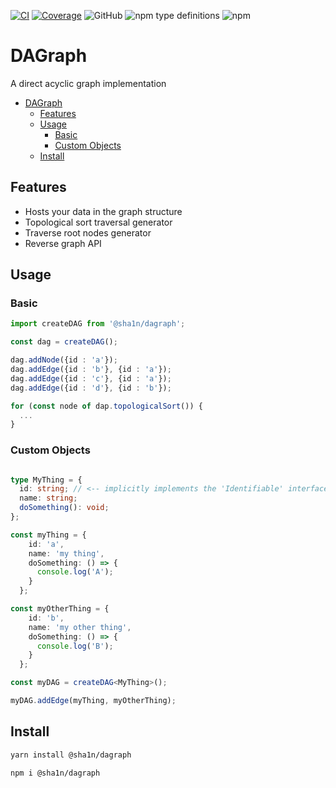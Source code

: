 [![CI](https://github.com/sha1n/dagraph/actions/workflows/ci.yml/badge.svg)](https://github.com/sha1n/dagraph/actions/workflows/ci.yml)
[![Coverage](https://github.com/sha1n/dagraph/actions/workflows/coverage.yml/badge.svg)](https://github.com/sha1n/dagraph/actions/workflows/coverage.yml)
![GitHub](https://img.shields.io/github/license/sha1n/dagraph)
![npm type definitions](https://img.shields.io/npm/types/@sha1n/dagraph)
![npm](https://img.shields.io/npm/v/@sha1n/dagraph)

# DAGraph
A direct acyclic graph implementation

- [DAGraph](#dagraph)
  - [Features](#features)
  - [Usage](#usage)
    - [Basic](#basic)
    - [Custom Objects](#custom-objects)
  - [Install](#install)

## Features
- Hosts your data in the graph structure
- Topological sort traversal generator
- Traverse root nodes generator
- Reverse graph API

## Usage

### Basic 

```ts
import createDAG from '@sha1n/dagraph';

const dag = createDAG();

dag.addNode({id : 'a'});
dag.addEdge({id : 'b'}, {id : 'a'});
dag.addEdge({id : 'c'}, {id : 'a'});
dag.addEdge({id : 'd'}, {id : 'b'});

for (const node of dap.topologicalSort()) {
  ...
}
```

### Custom Objects
```ts

type MyThing = {
  id: string; // <-- implicitly implements the 'Identifiable' interface
  name: string;
  doSomething(): void;
};

const myThing = {
    id: 'a',
    name: 'my thing',
    doSomething: () => {
      console.log('A');
    }
  };

const myOtherThing = {
    id: 'b',
    name: 'my other thing',
    doSomething: () => {
      console.log('B');
    }
  };

const myDAG = createDAG<MyThing>();

myDAG.addEdge(myThing, myOtherThing);
```

## Install
```bash
yarn install @sha1n/dagraph
```

```bash
npm i @sha1n/dagraph
```
